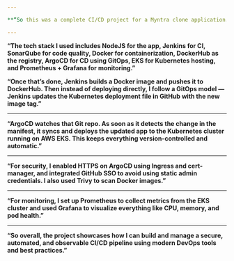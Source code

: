 ```yaml
---

**“So this was a complete CI/CD project for a Myntra clone application. I started with the NodeJS code hosted on GitHub. Jenkins handles the pipeline — it pulls the code, runs a SonarQube scan to check for bugs and vulnerabilities, and waits for the quality gate to pass.”**

---
```

**“The tech stack I used includes NodeJS for the app, Jenkins for CI, SonarQube for code quality, Docker for containerization, DockerHub as the registry, ArgoCD for CD using GitOps, EKS for Kubernetes hosting, and Prometheus + Grafana for monitoring.”**

**“Once that’s done, Jenkins builds a Docker image and pushes it to DockerHub. Then instead of deploying directly, I follow a GitOps model — Jenkins updates the Kubernetes deployment file in GitHub with the new image tag.”**

---

**“ArgoCD watches that Git repo. As soon as it detects the change in the manifest, it syncs and deploys the updated app to the Kubernetes cluster running on AWS EKS. This keeps everything version-controlled and automatic.”**

---

**“For security, I enabled HTTPS on ArgoCD using Ingress and cert-manager, and integrated GitHub SSO to avoid using static admin credentials. I also used Trivy to scan Docker images.”**

---

**“For monitoring, I set up Prometheus to collect metrics from the EKS cluster and used Grafana to visualize everything like CPU, memory, and pod health.”**

---

**“So overall, the project showcases how I can build and manage a secure, automated, and observable CI/CD pipeline using modern DevOps tools and best practices.”**


